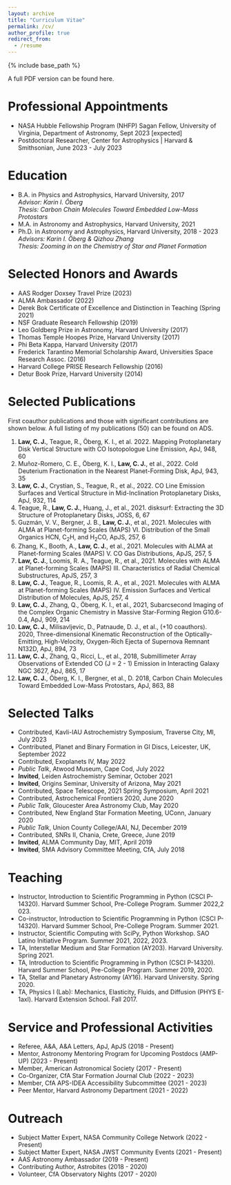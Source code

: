 ```yaml
---
layout: archive
title: "Curriculum Vitae"
permalink: /cv/
author_profile: true
redirect_from:
  - /resume
---
```


{% include base_path %}

A full PDF version can be found <a href="https://claw-astro.github.io/files/Law_CV_Full.pdf" style="text-decoration: none">here</a>.


Professional Appointments
======
* NASA Hubble Fellowship Program (NHFP) Sagan Fellow, University of Virginia, Department of Astronomy, Sept 2023 [expected]
* Postdoctoral Researcher, Center for Astrophysics &#124; Harvard & Smithsonian, June 2023 - July 2023

Education
======
* B.A. in Physics and Astrophysics, Harvard University, 2017<br>        <I>Advisor: Karin I. Öberg</I><br><I>Thesis: Carbon Chain Molecules Toward Embedded Low-Mass Protostars</I> 
* M.A. in Astronomy and Astrophysics, Harvard University, 2021
* Ph.D. in Astronomy and Astrophysics, Harvard University, 2018 - 2023<br>        <I>Advisors: Karin I. Öberg & Qizhou Zhang</I><br><I>Thesis: Zooming in on the Chemistry of Star and Planet Formation</I> 


Selected Honors and Awards
======
* AAS Rodger Doxsey Travel Prize (2023)
* ALMA Ambassador (2022)
* Derek Bok Certificate of Excellence and Distinction in Teaching (Spring 2021)
* NSF Graduate Research Fellowship (2019)
* Leo Goldberg Prize in Astronomy, Harvard University (2017)
* Thomas Temple Hoopes Prize, Harvard University (2017)
* Phi Beta Kappa, Harvard University (2017)
* Frederick Tarantino Memorial Scholarship Award, Universities Space Research Assoc. (2016)
* Harvard College PRISE Research Fellowship (2016)
* Detur Book Prize, Harvard University (2014)


Selected Publications
======
First coauthor publications and those with significant contributions are shown below. A full listing of my publications (50) can be found on <a href="https://ui.adsabs.harvard.edu/user/libraries/BR8acQNQQKOJKcsn8H3uVg" style="text-decoration:none">ADS</a>.

<ol>
    <li><b>Law, C. J.</b>, Teague, R., Öberg, K. I., et al. 2022. Mapping Protoplanetary Disk Vertical Structure with CO Isotopologue Line Emission, ApJ, 948, 60</li>
    <li>Muñoz-Romero, C. E., Öberg, K. I., <b>Law, C. J.</b>, et al., 2022. Cold Deuterium Fractionation in the Nearest Planet-Forming Disk, ApJ, 943, 35</li>
    <li><b>Law, C. J.</b>, Crystian, S., Teague, R., et al., 2022. CO Line Emission Surfaces and Vertical Structure in Mid-Inclination Protoplanetary Disks, ApJ, 932, 114</li>
   <li>Teague, R., <b>Law, C. J.</b>, Huang, J., et al., 2021. disksurf: Extracting the 3D Structure of Protoplanetary Disks, JOSS, 6, 67</li>
  <li>Guzmán, V. V., Bergner, J. B., <b>Law, C. J.</b>, et al., 2021. Molecules with ALMA at Planet-forming Scales (MAPS) VI. Distribution of the Small Organics HCN, C<sub>2</sub>H, and H<sub>2</sub>CO, ApJS, 257, 6</li>
   <li>Zhang, K., Booth, A., <b>Law, C. J.</b>, et al., 2021. Molecules with ALMA at Planet-forming Scales (MAPS) V. CO Gas Distributions, ApJS, 257, 5</li>
   <li><b>Law, C. J.</b>, Loomis, R. A., Teague, R., et al., 2021. Molecules with ALMA at Planet-forming Scales (MAPS) III. Characteristics of Radial Chemical Substructures, ApJS, 257, 3</li>
   <li><b>Law, C. J.</b>, Teague, R., Loomis, R. A., et al., 2021. Molecules with ALMA at Planet-forming Scales (MAPS) IV. Emission Surfaces and Vertical Distribution of Molecules, ApJS, 257, 4</li>
   <li><b>Law, C. J.</b>, Zhang, Q., Öberg, K. I., et al., 2021, Subarcsecond Imaging of the Complex Organic Chemistry in Massive Star-Forming Region G10.6-0.4, ApJ, 909, 214</li>
   <li><b>Law, C. J.</b>, Milisavljevic, D., Patnaude, D. J., et al., (+10 coauthors). 2020, Three-dimensional Kinematic Reconstruction of the Optically-Emitting, High-Velocity, Oxygen-Rich Ejecta of Supernova Remnant N132D, ApJ, 894, 73</li>
   <li><b>Law, C. J.</b>, Zhang, Q., Ricci, L., et al., 2018, Submillimeter Array Observations of Extended CO (J = 2 - 1) Emission in Interacting Galaxy NGC 3627, ApJ, 865, 17</li>
   <li><b>Law, C. J.</b>, Öberg, K. I., Bergner, et al., D. 2018, Carbon Chain Molecules Toward Embedded Low-Mass Protostars, ApJ, 863, 88</li>
</ol>    
    

<!-- <ul>{% for post in site.publications %}
    {% include archive-single-cv.html %}
  {% endfor %}</ul> -->
  
Selected Talks
======
* Contributed, Kavli-IAU Astrochemistry Symposium, Traverse City, MI, July 2023
* Contributed, Planet and Binary Formation in GI Discs, Leicester, UK, September 2022
* Contributed, Exoplanets IV, May 2022
* <i>Public Talk</i>, Atwood Museum, Cape Cod, July 2022
* <b>Invited</b>, Leiden Astrochemistry Seminar, October 2021
* <b>Invited</b>, Origins Seminar, University of Arizona, May 2021
* Contributed, Space Telescope, 2021 Spring Symposium, April 2021
* Contributed, Astrochemical Frontiers 2020, June 2020
* <i>Public Talk</i>, Gloucester Area Astronomy Club, May 2020
* Contributed, New England Star Formation Meeting, UConn, January 2020
* <i>Public Talk</i>, Union County College/AAI, NJ, December 2019
* Contributed, SNRs II, Chania, Crete, Greece, June 2019
* <b>Invited</b>, ALMA Community Day, MIT, April 2019
* <b>Invited</b>, SMA Advisory Committee Meeting, CfA, July 2018

<!--   <ul>{% for post in site.talks %}
    {% include archive-single-talk-cv.html %}
  {% endfor %}</ul>  -->
  
Teaching
======
* Instructor, Introduction to Scientific Programming in Python (CSCI P-14320). Harvard Summer School, Pre-College Program. Summer 2022,2 023.
* Co-instructor, Introduction to Scientific Programming in Python (CSCI P-14320). Harvard Summer School, Pre-College Program. Summer 2021.
* Instructor, Scientific Computing with SciPy, Python Workshop. SAO Latino Initiative Program. Summer 2021, 2022, 2023.
* TA, Interstellar Medium and Star Formation (AY203). Harvard University. Spring 2021.
* TA, Introduction to Scientific Programming in Python (CSCI P-14320). Harvard Summer School, Pre-College Program. Summer 2019, 2020.
* TA, Stellar and Planetary Astronomy (AY16). Harvard University. Spring 2020.
* TA, Physics I (Lab): Mechanics, Elasticity, Fluids, and Diffusion (PHYS E-1axl). Harvard Extension School. Fall 2017.
  
<!--   <ul>{% for post in site.teaching %}
    {% include archive-single-cv.html %}
  {% endfor %}</ul> -->
  
Service and Professional Activities
======
* Referee, A&A, A&A Letters, ApJ, ApJS (2018 - Present)
* Mentor, Astronomy Mentoring Program for Upcoming Postdocs (AMP-UP) (2023 - Present)
* Member, American Astronomical Society (2017 - Present)
* Co-Organizer, CfA Star Formation Journal Club (2022 - 2023)
* Member, CfA APS-IDEA Accessibility Subcommittee (2021 - 2023)
* Peer Mentor, Harvard Astronomy Department (2021 - 2022)

Outreach
======
* Subject Matter Expert, NASA Community College Network (2022 - Present)
* Subject Matter Expert, NASA JWST Community Events (2021 - Present)
* <a href="https://aas.org/education/roster-aas-astronomy-ambassadors" style="text-decoration:none">AAS Astronomy Ambassador</a> (2019 - Present)
* Contributing Author, <a href="https://astrobites.org/author/claw/" style="text-decoration:none">Astrobites</a> (2018 - 2020)
* Volunteer, CfA Observatory Nights (2017 - 2020)
